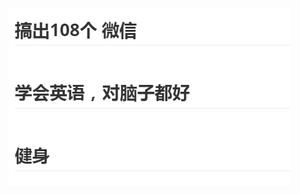 ![image-20240204184009163](https://raw.githubusercontent.com/Eat-garlic/picture/master/img/20240204184010.png)